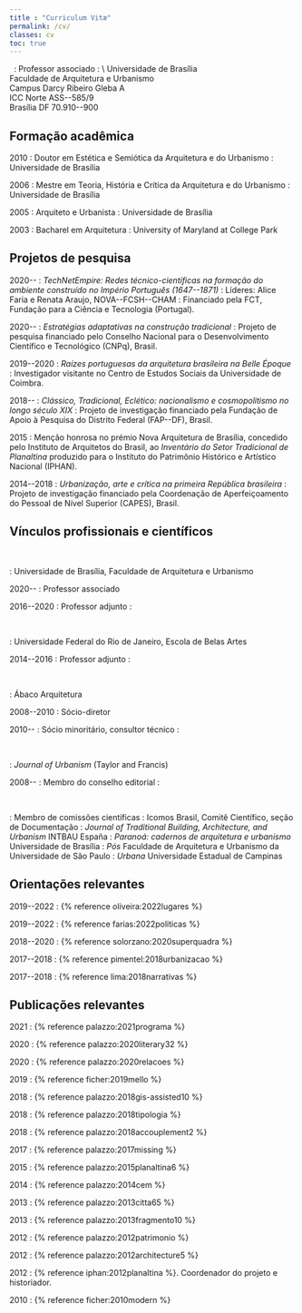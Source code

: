 ```yaml
---
title : "Curriculum Vitæ"
permalink: /cv/
classes: cv
toc: true
---
```


 
: <span class="newthought">Professor associado</span>
: \\
  Universidade de Brasília  
  Faculdade de Arquitetura e Urbanismo  
  Campus Darcy Ribeiro Gleba A  
  <span class="smallcaps">ICC</span> Norte <span class="smallcaps">ASS--585/9</span>  
  Brasília <span class="smallcaps">DF</span> 70.910--900

## Formação acadêmica ##

2010
: Doutor em Estética e Semiótica da Arquitetura e do Urbanismo
: Universidade de Brasília

2006
: Mestre em Teoria, História e Crítica da Arquitetura e do Urbanismo
: Universidade de Brasília

2005
: Arquiteto e Urbanista
: Universidade de Brasília

2003
: Bacharel em Arquitetura
: University of Maryland at College Park

## Projetos de pesquisa ##

2020--
: *TechNetEmpire: Redes técnico-científicas na formação do
  ambiente construído no Império Português (1647--1871)*
: Líderes: Alice Faria e Renata Araujo,
  <span class="smallcaps">NOVA--FCSH--CHAM</span>
: Financiado pela <span class="smallcaps">FCT</span>, Fundação para a
  Ciência e Tecnologia (Portugal).

2020--
: *Estratégias adaptativas na construção tradicional*
: Projeto de pesquisa financiado pelo Conselho Nacional para o
  Desenvolvimento Científico e Tecnológico (CNPq), Brasil.

2019--2020
: *Raízes portuguesas da arquitetura brasileira na Belle Époque*
: Investigador visitante no Centro de Estudos Sociais da Universidade de
  Coimbra.

2018--
: *Clássico, Tradicional, Eclético: nacionalismo e cosmopolitismo
  no longo século <span class="smallcaps">XIX</span>*
: Projeto de investigação financiado pela Fundação de Apoio à Pesquisa do
  Distrito Federal <span class="smallcaps">(FAP--DF)</span>, Brasil.

2015
: Menção honrosa no prémio Nova Arquitetura de Brasília, concedido pelo
  Instituto de Arquitetos do Brasil, ao *Inventário do
  Setor Tradicional de Planaltina* produzido para o Instituto do
  Patrimônio Histórico e Artístico Nacional
  <span class="smallcaps">(IPHAN)</span>.

2014--2018
: *Urbanização, arte e crítica na primeira República brasileira*
: Projeto de investigação financiado pela Coordenação de Aperfeiçoamento do
  Pessoal de Nível Superior <span class="smallcaps">(CAPES)</span>, Brasil.

## Vínculos profissionais e científicos ##

 

: <span class="newthought">Universidade de Brasília, Faculdade de Arquitetura e Urbanismo</span>

2020--
: Professor associado

2016--2020
: Professor adjunto
:  

 

: <span class="newthought">Universidade Federal do Rio de Janeiro, Escola de Belas Artes</span>

2014--2016
: Professor adjunto
:  

 

: <span class="newthought">Ábaco Arquitetura</span>

2008--2010
: Sócio-diretor

2010--
: Sócio minoritário, consultor técnico
:  

 

: <span class="newthought">*Journal of Urbanism* (Taylor and Francis)

2008--
: Membro do conselho editorial
:  

 

: <span class="newthought">Membro de comissões científicas</span>
: Icomos Brasil, Comitê Científico, seção de Documentação
: *Journal of Traditional Building, Architecture, and Urbanism*
  <span class="smallcaps">INTBAU</span> España
: *Paranoá: cadernos de arquitetura e urbanismo*
  Universidade de Brasília
: *Pós* Faculdade de Arquitetura e Urbanismo da Universidade de São
  Paulo
: *Urbana* Universidade Estadual de Campinas

## Orientações relevantes ##

2019--2022
: {% reference oliveira:2022lugares %}

2019--2022
: {% reference farias:2022politicas %}

2018--2020
: {% reference solorzano:2020superquadra %}

2017--2018
: {% reference pimentel:2018urbanizacao %}

2017--2018
: {% reference lima:2018narrativas %}

## Publicações relevantes ##

2021
: {% reference palazzo:2021programa %}

2020
: {% reference palazzo:2020literary32 %}

2020
: {% reference palazzo:2020relacoes %}

2019
: {% reference ficher:2019mello %}

2018
: {% reference palazzo:2018gis-assisted10 %}

2018
: {% reference palazzo:2018tipologia %}

2018
: {% reference palazzo:2018accouplement2 %}

2017
: {% reference palazzo:2017missing %}

2015
: {% reference palazzo:2015planaltina6 %}

2014
: {% reference palazzo:2014cem %}

2013
: {% reference palazzo:2013citta65 %}

2013
: {% reference palazzo:2013fragmento10 %}

2012
: {% reference palazzo:2012patrimonio %}

2012
: {% reference palazzo:2012architecture5 %}

2012
: {% reference iphan:2012planaltina %}. Coordenador do projeto e historiador.

2010
: {% reference ficher:2010modern %}

